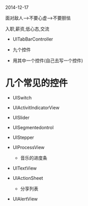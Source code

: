2014-12-17

面对敌人-->不要心虚-->不要胆怯

入职,薪资,低心态,交流


 - UITabBarController
 
 - 九个控件
 
 -  用其中一个控件(自己去写一个控件)
 
 

# 几个常见的控件

- UISwitch

- UIActivitIndicatorView

- UISlider

- UISegmentedontrol

- UIStepper

- UIProcessView
  - 音乐的进度条
  
- UITextView

- UIActionSheet

	- 分享列表

- UIAlertView

